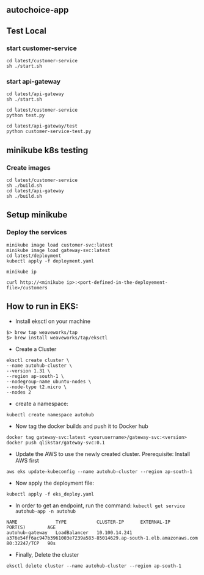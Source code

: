 ## autochoice-app

## Test Local

### start customer-service
```
cd latest/customer-service
sh ./start.sh
```

### start api-gateway
```
cd latest/api-gateway
sh ./start.sh

cd latest/customer-service
python test.py

cd latest/api-gateway/test
python customer-service-test.py
```

## minikube k8s testing
### Create images
```
cd latest/customer-service
sh ./build.sh
cd latest/api-gateway
sh ./build.sh
```

## Setup minikube
### Deploy the services
```
minikube image load customer-svc:latest
minikube image load gateway-svc:latest
cd latest/deployment
kubectl apply -f deployment.yaml

minikube ip

curl http://<minikube ip>:<port-defined-in-the-deployement-file>/customers
```

## **How to run in EKS:**

- Install eksctl on your machine
```
$> brew tap weaveworks/tap
$> brew install weaveworks/tap/eksctl
```

- Create a Cluster
```
eksctl create cluster \
--name autohub-cluster \
--version 1.31 \
--region ap-south-1 \
--nodegroup-name ubuntu-nodes \
--node-type t2.micro \
--nodes 2
```

- create a namespace:
```
kubectl create namespace autohub
```

- Now tag the docker builds and push it to Docker hub
```
docker tag gateway-svc:latest <yourusername>/gateway-svc:<version>
docker push qlikstar/gateway-svc:0.1
```

- Update the AWS to use the newly created cluster. Prerequisite: Install AWS first
```
aws eks update-kubeconfig --name autohub-cluster --region ap-south-1
```

- Now apply the deployment file:
```
kubectl apply -f eks_deploy.yaml
```

- In order to get an endpoint, run the command:
```kubectl get service autohub-app -n autohub```

```
NAME              TYPE           CLUSTER-IP      EXTERNAL-IP                                                              PORT(S)        AGE
autohub-gateway   LoadBalancer   10.100.14.241   a376e54ff6ac947b3961003e7239a583-85014629.ap-south-1.elb.amazonaws.com   80:32247/TCP   90s
```


- Finally, Delete the cluster
```
eksctl delete cluster --name autohub-cluster --region ap-south-1
```